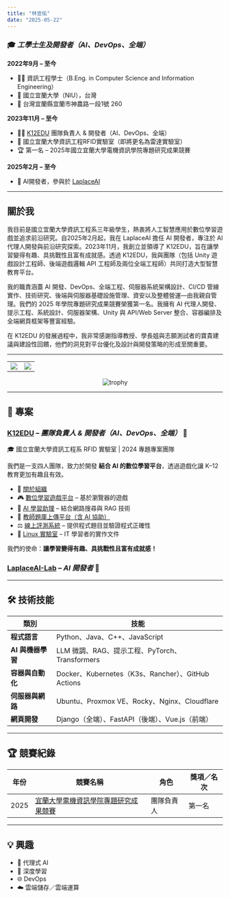 ```yaml
---
title: "林宣佑"
date: "2025-05-22"
---
```


### 🎓 *工學士生及開發者（AI、DevOps、全端）*  
**2022年9月 – 至今**  
+ 👨‍🎓 資訊工程學士（B.Eng. in Computer Science and Information Engineering）  
+ 🏫 國立宜蘭大學（NIU），台灣  
+ 📍 台灣宜蘭縣宜蘭市神農路一段1號 260  

**2023年11月 – 至今**  
+ 🧑‍💻 [K12EDU](https://github.com/k12edu) 團隊負責人 & 開發者（AI、DevOps、全端）  
+ 🥼 國立宜蘭大學資訊工程RFID實驗室（即將更名為雷達實驗室）  
+ 🏆 第一名 – 2025年國立宜蘭大學電機資訊學院專題研究成果競賽  

**2025年2月 – 至今**  
+ 🧠 AI開發者，參與於 [LaplaceAI](https://laplaceai.co/)  

---

## 關於我  
我目前是國立宜蘭大學資訊工程系三年級學生，熱衷將人工智慧應用於數位學習遊戲並追求前沿研究。自2025年2月起，我在 LaplaceAI 擔任 AI 開發者，專注於 AI 代理人開發與前沿研究探索。2023年11月，我創立並領導了 K12EDU，旨在讓學習變得有趣、具挑戰性且富有成就感。透過 K12EDU，我與團隊（包括 Unity 遊戲設計工程師、後端遊戲邏輯 API 工程師及兩位全端工程師）共同打造大型智慧教育平台。

我的職責涵蓋 AI 開發、DevOps、全端工程、伺服器系統架構設計、CI/CD 管線實作、技術研究、後端與伺服器基礎設施管理、資安以及整體營運—由我親自管理。我們的 2025 年學院專題研究成果競賽榮獲第一名。我擁有 AI 代理人開發、提示工程、系統設計、伺服器架構、Unity 與 API/Web Server 整合、容器編排及全端網頁框架等豐富經驗。

在 K12EDU 的發展過程中，我非常感謝指導教授、學長姐與志願測試者的寶貴建議與建設性回饋，他們的洞見對平台優化及設計與開發策略的形成至關重要。

---

<table>
  <tr>
    <td>
      <img src="https://github-readme-stats.vercel.app/api?username=TsukiSama9292&show_icons=true&theme=gruvbox&hide_border=true" />
    </td>
    <td>
      <img src="https://github-readme-stats.vercel.app/api/top-langs/?username=TsukiSama9292&layout=compact&theme=gruvbox&hide_border=true" />
    </td>
  </tr>
</table>

<p align="center">
  <img src="https://github-profile-trophy.vercel.app/?username=TsukiSama9292&theme=gruvbox&row=1&column=7" alt="trophy" />
</p>

---

## 💼 專案

### [K12EDU](https://github.com/k12edu) – *團隊負責人 & 開發者（AI、DevOps、全端）* 🚀  
🎓 國立宜蘭大學資訊工程系 RFID 實驗室 | 2024 專題專案團隊  

我們是一支四人團隊，致力於開發 **結合 AI 的數位學習平台**，透過遊戲化讓 K–12 教育更加有趣且有效。

- 🔗 [關於組織](https://www.k12edu.uk)  
- 🎮 [數位學習遊戲平台](https://game.k12edu.uk) – 基於瀏覽器的遊戲  
- 🤖 [AI 學習助理](https://ai.k12edu.uk/) – 結合網路搜尋與 RAG 技術  
- 📝 [教師題庫上傳平台（含 AI 協助）](https://teacher.k12edu.uk/)  
- ⚖️ [線上評測系統](https://judge.k12edu.uk/) – 提供程式題目並驗證程式正確性  
- 🐧 [Linux 實驗室](https://linux-lab.k12edu.uk/#/) – IT 學習者的實作文件  

我們的使命：**讓學習變得有趣、具挑戰性且富有成就感！**

### [LaplaceAI-Lab](https://github.com/LaplaceAI-Lab) – *AI 開發者* 🚀

---

## 🛠️ 技術技能

| 類別                       | 技能                                                             |
| -------------------------- | ---------------------------------------------------------------- |
| **程式語言**               | Python、Java、C++、JavaScript                                     |
| **AI 與機器學習**          | LLM 微調、RAG、提示工程、PyTorch、Transformers                   |
| **容器與自動化**           | Docker、Kubernetes（K3s、Rancher）、GitHub Actions               |
| **伺服器與網路**           | Ubuntu、Proxmox VE、Rocky、Nginx、Cloudflare                      |
| **網頁開發**               | Django（全端）、FastAPI（後端）、Vue.js（前端）                  |

---

## 🏆 競賽紀錄

| 年份 | 競賽名稱                                                                              | 角色         | 獎項／名次     |
| ---- | ------------------------------------------------------------------------------------- | ------------ | -------------- |
| 2025 | [宜蘭大學電機資訊學院專題研究成果競賽](https://raw.githubusercontent.com/TsukiSama9292/OpenData/refs/heads/main/images/Certificates_and_Diplomas/College_of_Electrical_Engineering_and_Computer_Science_Capstone_Project_Exhibition.png) | 團隊負責人   | 第一名         |

---

## 💡 興趣  
+ 🎯 代理式 AI  
+ 🧠 深度學習  
+ 🌐 DevOps  
+ ☁️ 雲端儲存／雲端運算  
